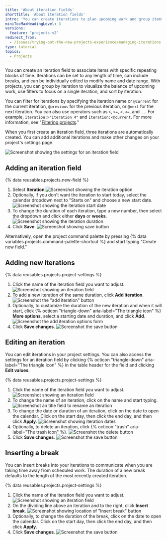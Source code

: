 ```yaml
---
title: 'About iteration fields'
shortTitle: 'About iteration fields'
intro: 'You can create iterations to plan upcoming work and group items.'
miniTocMaxHeadingLevel: 3
versions:
  feature: "projects-v2"
redirect_from:
  - /issues/trying-out-the-new-projects-experience/managing-iterations
type: tutorial
topics:
  - Projects
---
```


You can create an iteration field to associate items with specific repeating blocks of time. Iterations can be set to any length of time, can include breaks, and can be individually edited to modify name and date range. With projects, you can group by iteration to visualize the balance of upcoming work, use filters to focus on a single iteration, and sort by iteration.

You can filter for iterations by specifying the iteration name or `@current` for the current iteration, `@previous` for the previous iteration, or `@next` for the next iteration. You can also use operators such as `>`, `>=`, `<`, `<=`, and `..`.  For example, `iteration:>"Iteration 4"` and `iteration:<@current`. For more information, see "[Filtering projects](/issues/planning-and-tracking-with-projects/customizing-views-in-your-project/filtering-projects)."

When you first create an iteration field, three iterations are automatically created.  You can add additional iterations and make other changes on your project's settings page.

![Screenshot showing the settings for an iteration field](/assets/images/help/issues/iterations-example.png)

## Adding an iteration field

{% data reusables.projects.new-field %}
1. Select **Iteration**
   ![Screenshot showing the iteration option](/assets/images/help/projects-v2/new-field-iteration.png)
2. Optionally, if you don't want the iteration to start today, select the calendar dropdown next to "Starts on" and choose a new start date.
   ![Screenshot showing the iteration start date](/assets/images/help/projects-v2/iteration-field-starts.png)
3. To change the duration of each iteration, type a new number, then select the dropdown and click either **days** or **weeks**.
   ![Screenshot showing the iteration duration](/assets/images/help/projects-v2/iteration-field-duration.png)
4. Click **Save**.
   ![Screenshot showing save button](/assets/images/help/projects-v2/new-field-save-and-create.png)

Alternatively, open the project command palette by pressing {% data variables.projects.command-palette-shortcut %} and start typing "Create new field."

## Adding new iterations

{% data reusables.projects.project-settings %}
1. Click the name of the iteration field you want to adjust.
   ![Screenshot showing an iteration field](/assets/images/help/projects-v2/select-iteration-field.png)
1. To add a new iteration of the same duration, click **Add iteration**.
   ![Screenshot the "add iteration" button](/assets/images/help/projects-v2/add-iteration.png)
1. Optionally, to customize the duration of the new iteration and when it will start, click {% octicon "triangle-down" aria-label="The triangle icon" %} **More options**, select a starting date and duration, and click **Add**.
   ![Screenshot the add iteration options form](/assets/images/help/projects-v2/add-iteration-options.png)
1. Click **Save changes**.
   ![Screenshot the save button](/assets/images/help/projects-v2/iteration-save.png)

## Editing an iteration

You can edit iterations in your project settings. You can also access the settings for an iteration field by clicking {% octicon "triangle-down" aria-label="The triangle icon" %} in the table header for the field and clicking **Edit values**.

{% data reusables.projects.project-settings %}
1. Click the name of the iteration field you want to adjust.
   ![Screenshot showing an iteration field](/assets/images/help/projects-v2/select-iteration-field.png)
1. To change the name of an iteration, click on the name and start typing.
   ![Screenshot an title field to rename an iteration](/assets/images/help/projects-v2/iteration-rename.png)
1. To change the date or duration of an iteration, click on the date to open the calendar. Click on the start day, then click the end day, and then click **Apply**.
   ![Screenshot showing iteration dates](/assets/images/help/projects-v2/iteration-date.png)
1. Optionally, to delete an iteration, click {% octicon "trash" aria-label="The trash icon" %}.
   ![Screenshot the delete button](/assets/images/help/projects-v2/iteration-delete.png)
2. Click **Save changes**.
   ![Screenshot the save button](/assets/images/help/projects-v2/iteration-save.png)

## Inserting a break

You can insert breaks into your iterations to communicate when you are taking time away from scheduled work. The duration of a new break defaults to the length of the most recently created iteration.

{% data reusables.projects.project-settings %}
1. Click the name of the iteration field you want to adjust.
   ![Screenshot showing an iteration field](/assets/images/help/projects-v2/select-iteration-field.png)
2. On the dividing line above an iteration and to the right, click **Insert break**.
   ![Screenshot showing location of "Insert break" button](/assets/images/help/issues/iteration-insert-break.png)
3. Optionally, to change the duration of the break, click on the date to open the calendar. Click on the start day, then click the end day, and then click **Apply**.
4. Click **Save changes**.
   ![Screenshot the save button](/assets/images/help/projects-v2/iteration-save.png)